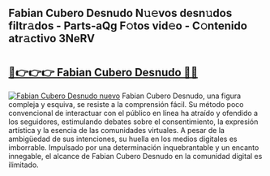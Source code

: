 ## Fabian Cubero Desnudo N𝚞𝚎vos desn𝚞dos filtr𝚊dos - Parts-aQg F𝚘tos vid𝚎o - C𝚘ntenido atr𝚊ctivo 3NeRV

# <h2><a href="http://mbcfj9h.tromn.icu/?c=Fabian+Cubero+Desnudo">🔗👉👉👉 Fabian Cubero Desnudo 🔗🔗</a></h2>

[![Fabian Cubero Desnudo nuevo](https://i.imgur.com/pEAQMta.gif)](http://mbcfj9h.tromn.icu/?c=Fabian+Cubero+Desnudo)
Fabian Cubero Desnudo, una figura compleja y esquiva, se resiste a la comprensión fácil. Su método poco convencional de interactuar con el público en línea ha atraído y ofendido a los seguidores, estimulando debates sobre el consentimiento, la expresión artística y la esencia de las comunidades virtuales. A pesar de la ambigüedad de sus intenciones, su huella en los medios digitales es imborrable. Impulsado por una determinación inquebrantable y un encanto innegable, el alcance de Fabian Cubero Desnudo en la comunidad digital es ilimitado.
